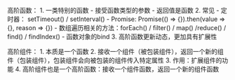 高阶函数：
    1. 一类特别的函数
        - 接受函数类型的参数
        - 返回值是函数
    2. 常见
        - 定时器： setTimeout() / setInterval()
        - Promise: Promise(() => {}).then(value => {}, reason => {})
        - 数组遍历相关的方法：forEach() / filter() / map() /reduce() / find() / findIndex()
        - 函数对象的bind
    3. 高阶函数更新动态，更加具有扩展性

高阶组件：
    1. 本质是一个函数 
    2. 接收一个组件（被包装组件），返回一个新的组件（包装组件），包装组件会向被包装的组件传入特定属性
    3. 作用：扩展组件的功能
    4. 高阶组件也是一个高阶函数：接收一个组件函数，返回一个新的组件函数